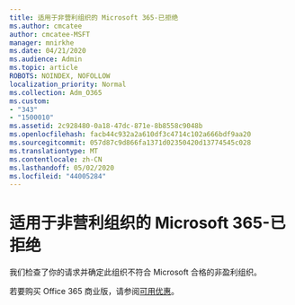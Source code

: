 ```yaml
---
title: 适用于非营利组织的 Microsoft 365-已拒绝
ms.author: cmcatee
author: cmcatee-MSFT
manager: mnirkhe
ms.date: 04/21/2020
ms.audience: Admin
ms.topic: article
ROBOTS: NOINDEX, NOFOLLOW
localization_priority: Normal
ms.collection: Adm_O365
ms.custom:
- "343"
- "1500010"
ms.assetid: 2c928480-0a18-47dc-871e-8b8558c9048b
ms.openlocfilehash: facb44c932a2a610df3c4714c102a666bdf9aa20
ms.sourcegitcommit: 057d87c9d866fa1371d02350420d13774545c028
ms.translationtype: MT
ms.contentlocale: zh-CN
ms.lasthandoff: 05/02/2020
ms.locfileid: "44005284"
---
```

# <a name="microsoft-365-for-nonprofits---declined"></a>适用于非营利组织的 Microsoft 365-已拒绝

我们检查了你的请求并确定此组织不符合 Microsoft 合格的非盈利组织。
  
若要购买 Office 365 商业版，请参阅[可用优惠](https://portal.office.com/AdminPortal/Home)。
